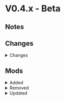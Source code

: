 # V0.4.x - Beta

## Notes

## Changes

<details>
<summary>Changes</summary>

- fixed MoreOverlays config (disable jei support)
- changed some Mods Optimizer config stuff
- Changed game window title via KubeJS

</details>

## Mods

<details>
<summary>Added</summary>

</details>

<details>
<summary>Removed</summary>

</details>

<details>
<summary>Updated</summary>

</details>
